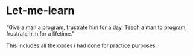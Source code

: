 # Let-me-learn
“Give a man a program, frustrate him for a day. Teach a man to program, frustrate him for a lifetime.”

This includes all the codes i had done for practice purposes.
